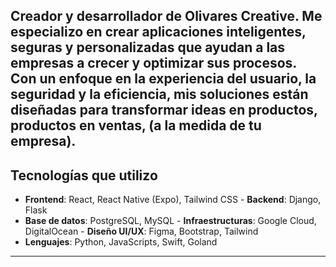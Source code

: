 ## Creador y desarrollador de **Olivares Creative**. Me especializo en crear aplicaciones inteligentes, seguras y personalizadas que ayudan a las empresas a crecer y optimizar sus procesos. Con un enfoque en la experiencia del usuario, la seguridad y la eficiencia, mis soluciones están diseñadas para transformar ideas en productos, productos en ventas, (a la medida de tu empresa).

## Tecnologías que utilizo
- **Frontend**: React, React Native (Expo), Tailwind CSS - **Backend**: Django, Flask
- **Base de datos**: PostgreSQL, MySQL - **Infraestructuras**: Google Cloud, DigitalOcean  - **Diseño UI/UX**: Figma, Bootstrap, Tailwind
- **Lenguajes**: Python, JavaScripts, Swift, Goland


---

